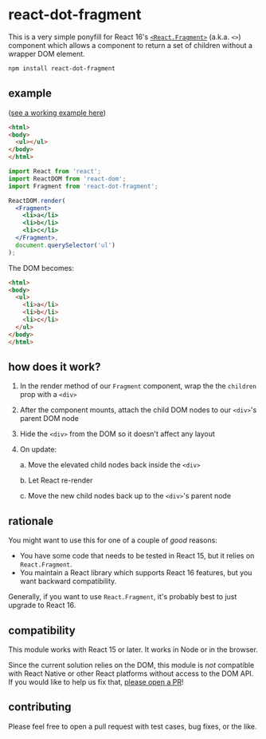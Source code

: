 # react-dot-fragment

This is a very simple ponyfill for React 16's [`<React.Fragment>`](https://reactjs.org/docs/fragments.html) (a.k.a. `<>`) component which allows a component to return a set of children without a wrapper DOM element.

```bash
npm install react-dot-fragment
```

## example

([see a working example here](https://benwiley4000.github.io/react-dot-fragment/))

```html
<html>
<body>
  <ul></ul>
</body>
</html>
```

```jsx
import React from 'react';
import ReactDOM from 'react-dom';
import Fragment from 'react-dot-fragment';

ReactDOM.render(
  <Fragment>
    <li>a</li>
    <li>b</li>
    <li>c</li>
  </Fragment>,
  document.querySelector('ul')
);
```

The DOM becomes:
```html
<html>
<body>
  <ul>
    <li>a</li>
    <li>b</li>
    <li>c</li>
  </ul>
</body>
</html>
```

## how does it work?

1. In the render method of our `Fragment` component, wrap the the `children` prop with a `<div>`
2. After the component mounts, attach the child DOM nodes to our `<div>`'s parent DOM node
3. Hide the `<div>` from the DOM so it doesn't affect any layout
3. On update:

    a. Move the elevated child nodes back inside the `<div>`

    b. Let React re-render

    c. Move the new child nodes back up to the `<div>`'s parent node

## rationale

You might want to use this for one of a couple of *good* reasons:
* You have some code that needs to be tested in React 15, but it relies on `React.Fragment`.
* You maintain a React library which supports React 16 features, but you want backward compatibility.

Generally, if you want to use `React.Fragment`, it's probably best to just upgrade to React 16.

## compatibility

This module works with React 15 or later. It works in Node or in the browser.

Since the current solution relies on the DOM, this module is *not* compatible with React Native or other React platforms without access to the DOM API. If you would like to help us fix that, [please open a PR](https://github.com/benwiley4000/react-dot-fragment/issues/3)!

## contributing

Please feel free to open a pull request with test cases, bug fixes, or the like.
